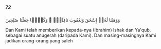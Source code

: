 ##### 72

<span class="ayah">وَوَهَبْنَا لَهُۥٓ إِسْحَٰقَ وَيَعْقُوبَ نَافِلَةًۭ ۖ وَكُلًّۭا جَعَلْنَا صَٰلِحِينَ</span>

<span class="ayah_translation">Dan Kami telah memberikan kepada-nya (Ibrahim) lshak dan Ya'qub, sebagai suatu anugerah (daripada Kami). Dan masing-masingnya Kami jadikan orang-orang yang saleh</span>
